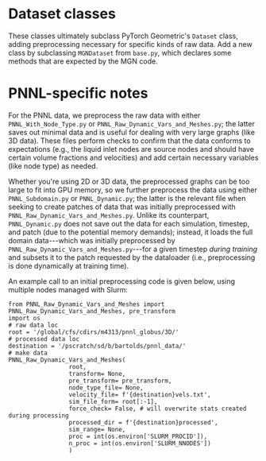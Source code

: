 # Dataset classes

These classes ultimately subclass PyTorch Geometric's `Dataset` class, adding preprocessing necessary for specific kinds of raw data. Add a new class by subclassing `MGNDataset` from `base.py`, which declares some methods that are expected by the MGN code.

# PNNL-specific notes

For the PNNL data, we preprocess the raw data with either `PNNL_With_Node_Type.py` or `PNNL_Raw_Dynamic_Vars_and_Meshes.py`; the latter saves out minimal data and is useful for dealing with very large graphs (like 3D data). These files perform checks to confirm that the data conforms to expectations (e.g., the liquid inlet nodes are source nodes and should have certain volume fractions and velocities) and add certain necessary variables (like node type) as needed.

Whether you're using 2D or 3D data, the preprocessed graphs can be too large to fit into GPU memory, so we further preprocess the data using either `PNNL_Subdomain.py` or `PNNL_Dynamic.py`; the latter is the relevant file when seeking to create patches of data that was initially preprocessed with `PNNL_Raw_Dynamic_Vars_and_Meshes.py`. Unlike its counterpart, `PNNL_Dynamic.py` does not save out the data for each simulation, timestep, and patch (due to the potential memory demands); instead, it loads the full domain data---which was initially preprocessed by `PNNL_Raw_Dynamic_Vars_and_Meshes.py`---for a given timestep *during training* and subsets it to the patch requested by the dataloader (i.e., preprocessing is done dynamically at training time).

An example call to an initial preprocessing code is given below, using multiple nodes managed with Slurm:

```
from PNNL_Raw_Dynamic_Vars_and_Meshes import PNNL_Raw_Dynamic_Vars_and_Meshes, pre_transform
import os
# raw data loc
root = '/global/cfs/cdirs/m4313/pnnl_globus/3D/'
# processed data loc
destination = '/pscratch/sd/b/bartolds/pnnl_data/'
# make data
PNNL_Raw_Dynamic_Vars_and_Meshes(
                 root,
                 transform= None, 
                 pre_transform= pre_transform,
                 node_type_file= None,
                 velocity_file= f'{destination}vels.txt',
                 sim_file_form= root[:-1],
                 force_check= False, # will overwrite stats created during processing
                 processed_dir = f'{destination}processed',
                 sim_range= None,
                 proc = int(os.environ['SLURM_PROCID']),
                 n_proc = int(os.environ['SLURM_NNODES'])
                 )

```